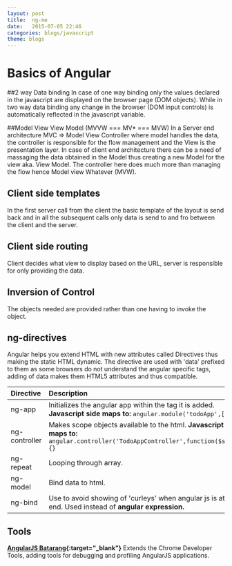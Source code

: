 ```yaml
---
layout:	post
title:	ng-me
date:	2015-07-05 22:46
categories:	blogs/javascript
theme: blogs
---
```


# Basics of Angular

##2 way Data binding
In case of one way binding only the values declared in the javascript are displayed on the browser page (DOM objects). While in two way data binding any change in the browser (DOM input controls) is automatically reflected in the javascript variable.

##Model View View Model (MVVW === MV* === MVW)
In a Server end architecture MVC => Model View Controller where model handles the data, the controller is responsible for the flow management and the View is the presentation layer.
In case of client end architecture there can be a need of massaging the data obtained in the Model thus creating a new Model for the view aka. View Model.
The controller here does much more than managing the flow hence Model view Whatever (MVW). 

## Client side templates
In the first server call from the client the basic template of the layout is send back and in all the subsequent calls only data is send to and fro between the client and the server.

## Client side routing
Client decides what view to display based on the URL, server is responsible for only providing the data.

## Inversion of Control
The objects needed are provided rather than one having to invoke the object.

## ng-directives
Angular helps you extend HTML with new attributes called Directives thus making the static HTML dynamic.
The directive are used with 'data' prefixed to them as some browsers do not understand the angular specific tags, adding of data makes them HTML5 attributes and thus compatible.

Directive| Description
:---|:---
ng-app| Initializes the angular app within the tag it is added.  **Javascript side maps to:** `angular.module('todoApp',[])`
ng-controller | Makes scope objects available to the html. **Javascript side maps to:** `angular.controller('TodoAppController',function($scope){}`
ng-repeat| Looping through array.    
ng-model| Bind data to html.
ng-bind	| Use to avoid showing of 'curleys' when angular js is at the end. Used instead of **angular expression.**

## Tools
**[AngularJS Batarang](https://chrome.google.com/webstore/detail/angularjs-batarang/ighdmehidhipcmcojjgiloacoafjmpfk){:target="_blank"}**
Extends the Chrome Developer Tools, adding tools for debugging and profiling AngularJS applications.


